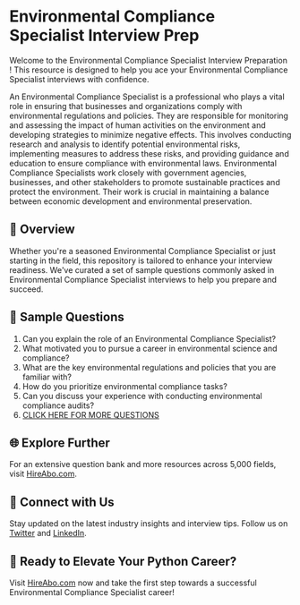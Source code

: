# Environmental Compliance Specialist Interview Prep

Welcome to the Environmental Compliance Specialist Interview Preparation ! This resource is designed to help you ace your Environmental Compliance Specialist interviews with confidence.

An Environmental Compliance Specialist is a professional who plays a vital role in ensuring that businesses and organizations comply with environmental regulations and policies. They are responsible for monitoring and assessing the impact of human activities on the environment and developing strategies to minimize negative effects. This involves conducting research and analysis to identify potential environmental risks, implementing measures to address these risks, and providing guidance and education to ensure compliance with environmental laws. Environmental Compliance Specialists work closely with government agencies, businesses, and other stakeholders to promote sustainable practices and protect the environment. Their work is crucial in maintaining a balance between economic development and environmental preservation.

## 🚀 Overview

Whether you're a seasoned Environmental Compliance Specialist or just starting in the field, this repository is tailored to enhance your interview readiness. We've curated a set of sample questions commonly asked in Environmental Compliance Specialist interviews to help you prepare and succeed.

## 📝 Sample Questions

1. Can you explain the role of an Environmental Compliance Specialist?
2. What motivated you to pursue a career in environmental science and compliance?
3. What are the key environmental regulations and policies that you are familiar with?
4. How do you prioritize environmental compliance tasks?
5. Can you discuss your experience with conducting environmental compliance audits?
6. [CLICK HERE FOR MORE QUESTIONS](https://hireabo.com/job/5_3_24/Environmental%20Compliance%20Specialist)

## 🌐 Explore Further

For an extensive question bank and more resources across 5,000 fields, visit [HireAbo.com](https://www.hireabo.com).

## 📱 Connect with Us

Stay updated on the latest industry insights and interview tips. Follow us on [Twitter](https://twitter.com/hireabo) and [LinkedIn](https://www.linkedin.com/in/hire-abo-3609972a8/).

## 🚀 Ready to Elevate Your Python Career?

Visit [HireAbo.com](https://www.hireabo.com) now and take the first step towards a successful Environmental Compliance Specialist career!